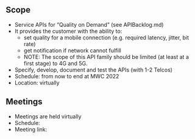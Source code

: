 ## Scope
* Service APIs for “Quality on Demand” (see APIBacklog.md)  
* It provides the customer with the ability to:  
  * set quality for a mobile connection (e.g. required latency, jitter, bit rate)  
  * get notification if network cannot fulfill  
  * NOTE: The scope of this API family should be limited (at least at a first stage) to 4G and 5G.  
* Specify, develop, document and test the APIs (with 1-2 Telcos)  
* Schedule: from now to end at MWC 2022  
* Location: virtually  

## Meetings
* Meetings are held virtually
* Schedule: <tbd>
* Meeting link: <tbd>

